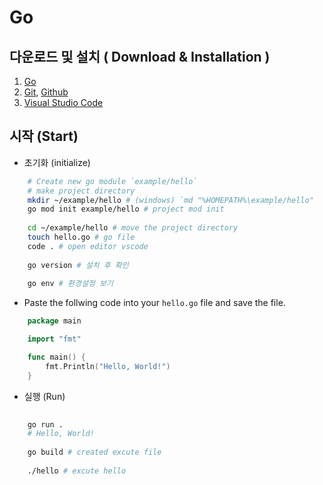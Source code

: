 # Go

## 다운로드 및 설치 ( Download & Installation )

1. [Go](https://go.dev/doc/install)
2. [Git](https://git-scm.com/),  [Github](https://github.com/)
3. [Visual Studio Code](https://code.visualstudio.com/)

## 시작 (Start)

- 초기화 (initialize)

```bash
    # Create new go module `example/hello`
    # make project directory
    mkdir ~/example/hello # (windows) `md "%HOMEPATH%\example/hello"
    go mod init example/hello # project mod init
    
    cd ~/example/hello # move the project directory
    touch hello.go # go file
    code . # open editor vscode
    
    go version # 설치 후 확인
    
    go env # 환경설정 보기
```

- Paste the follwing code into your `hello.go` file and save the file.

```go
    package main

    import "fmt"

    func main() {
        fmt.Println("Hello, World!")
    }
```

- 실행 (Run)

```bash
    
    go run . 
    # Hello, World!
    
    go build # created excute file
    
    ./hello # excute hello
    
```
